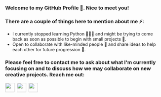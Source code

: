 ### Welcome to my GitHub Profile 🙂. Nice to meet you!
### There are a couple of things here to mention about me ⚡:

- I currently stopped learning Python 👨🏻‍💻 and might be trying to come back as soon as possible to begin with small projects 🔭.
- Open to collaborate with like-minded people 👯 and share ideas to help each other for future progression 🌱.

### Please feel free to contact me to ask about what I'm currently focusing on and to discuss how we may collaborate on new creative projects. Reach me out:
<a href="mailto:kanansnote@gmail.com"><img src="https://camo.githubusercontent.com/0f3aa1f457bb92fbd2411761262ce1fb0f766ed74a4f4289bfc4a0b6024335d6/68747470733a2f2f6564656e742e6769746875622e696f2f537570657254696e7949636f6e732f696d616765732f7376672f656d61696c2e737667" width="30" height="30" /></a> &nbsp;<a href="https://t.me/kanansnote"><img src="https://camo.githubusercontent.com/f4b401dd7cd9b7840fd31acafd49e151a80e4c9600bf219934461b96dd98e013/68747470733a2f2f6564656e742e6769746875622e696f2f537570657254696e7949636f6e732f696d616765732f7376672f74656c656772616d2e737667" width="30" height="30" /></a> &nbsp;<a href="https://join.skype.com/invite/F3ix8zp5tSBy"><img src="https://camo.githubusercontent.com/738abde95a3c033b2fbe7a56d2e9242fbdad99124b331d9739d1ad25f379e522/68747470733a2f2f6564656e742e6769746875622e696f2f537570657254696e7949636f6e732f696d616765732f7376672f736b7970652e737667" width="30" height="30" /></a>
